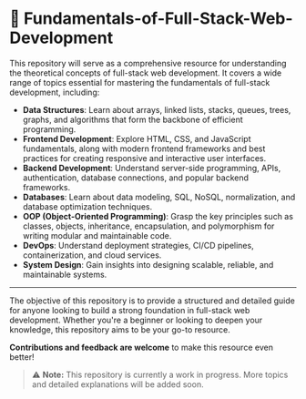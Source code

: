 # 🧠 Fundamentals-of-Full-Stack-Web-Development

This repository will serve as a comprehensive resource for understanding the theoretical concepts of full-stack web development. It covers a wide range of topics essential for mastering the fundamentals of full-stack development, including:

- **Data Structures**: Learn about arrays, linked lists, stacks, queues, trees, graphs, and algorithms that form the backbone of efficient programming.
- **Frontend Development**: Explore HTML, CSS, and JavaScript fundamentals, along with modern frontend frameworks and best practices for creating responsive and interactive user interfaces.
- **Backend Development**: Understand server-side programming, APIs, authentication, database connections, and popular backend frameworks.
- **Databases**: Learn about data modeling, SQL, NoSQL, normalization, and database optimization techniques.
- **OOP (Object-Oriented Programming)**: Grasp the key principles such as classes, objects, inheritance, encapsulation, and polymorphism for writing modular and maintainable code.
- **DevOps**: Understand deployment strategies, CI/CD pipelines, containerization, and cloud services.
- **System Design**: Gain insights into designing scalable, reliable, and maintainable systems.

---

The objective of this repository is to provide a structured and detailed guide for anyone looking to build a strong foundation in full-stack web development. Whether you're a beginner or looking to deepen your knowledge, this repository aims to be your go-to resource.

**Contributions and feedback are welcome** to make this resource even better!

> ⚠️ **Note:** This repository is currently a work in progress. More topics and detailed explanations will be added soon.
